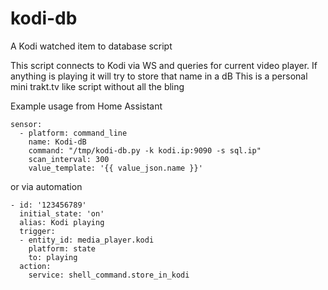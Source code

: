 # kodi-db
A Kodi watched item to database script

This script connects to Kodi via WS and queries for current
video player. If anything is playing it will try to store
that name in a dB
This is a personal mini trakt.tv like script without all the bling

Example usage from Home Assistant
```
sensor:
  - platform: command_line
    name: Kodi-dB
    command: "/tmp/kodi-db.py -k kodi.ip:9090 -s sql.ip"
    scan_interval: 300
    value_template: '{{ value_json.name }}'
```
    
or via automation

```
- id: '123456789'
  initial_state: 'on'
  alias: Kodi playing
  trigger:
  - entity_id: media_player.kodi
    platform: state
    to: playing
  action:
    service: shell_command.store_in_kodi
```
